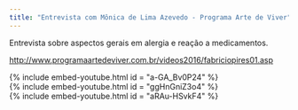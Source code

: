 ```yaml
---
title: "Entrevista com Mônica de Lima Azevedo - Programa Arte de Viver"
---
```


Entrevista sobre aspectos gerais em alergia e reação a medicamentos.

 <a href="http://www.programaartedeviver.com.br/videos2016/fabriciopires01.asp">http://www.programaartedeviver.com.br/videos2016/fabriciopires01.asp</a>

<div class="page-content">
    <div class="wrapper">{% include embed-youtube.html id = "a-GA_Bv0P24" %}</div>
</div>

<div class="page-content">
    <div class="wrapper">{% include embed-youtube.html id = "ggHnGniZ3o4" %}</div>
</div>

<div class="page-content">
    <div class="wrapper">{% include embed-youtube.html id = "aRAu-HSvkF4" %}</div>
</div>
